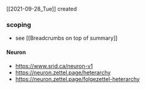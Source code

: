 [[2021-09-28_Tue]] created

### scoping
- see [[Breadcrumbs on top of summary]]

#### Neuron
- https://www.srid.ca/neuron-v1
- https://neuron.zettel.page/heterarchy
- https://neuron.zettel.page/folgezettel-heterarchy